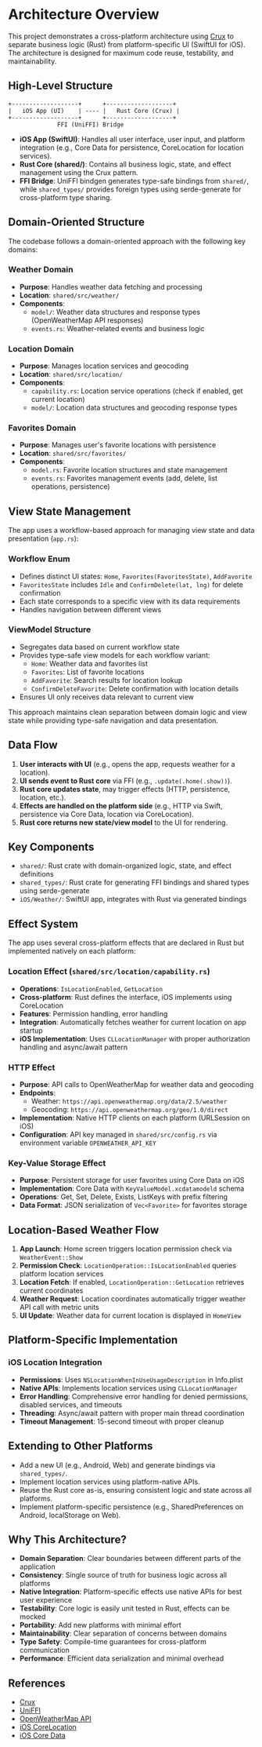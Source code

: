 # Architecture Overview

This project demonstrates a cross-platform architecture using [Crux](https://github.com/redbadger/crux/) to separate business logic (Rust) from platform-specific UI (SwiftUI for iOS). The architecture is designed for maximum code reuse, testability, and maintainability.

## High-Level Structure

```
+-------------------+      +-------------------+
|   iOS App (UI)    | ---- |   Rust Core (Crux) |
+-------------------+      +-------------------+
              FFI (UniFFI) Bridge
```

- **iOS App (SwiftUI)**: Handles all user interface, user input, and platform integration (e.g., Core Data for persistence, CoreLocation for location services).
- **Rust Core (shared/)**: Contains all business logic, state, and effect management using the Crux pattern.
- **FFI Bridge**: UniFFI bindgen generates type-safe bindings from `shared/`, while `shared_types/` provides foreign types using serde-generate for cross-platform type sharing.

## Domain-Oriented Structure
The codebase follows a domain-oriented approach with the following key domains:

### Weather Domain
- **Purpose**: Handles weather data fetching and processing
- **Location**: `shared/src/weather/`
- **Components**: 
  - `model/`: Weather data structures and response types (OpenWeatherMap API responses)
  - `events.rs`: Weather-related events and business logic

### Location Domain
- **Purpose**: Manages location services and geocoding
- **Location**: `shared/src/location/`
- **Components**:
  - `capability.rs`: Location service operations (check if enabled, get current location)
  - `model/`: Location data structures and geocoding response types

### Favorites Domain
- **Purpose**: Manages user's favorite locations with persistence
- **Location**: `shared/src/favorites/`
- **Components**:
  - `model.rs`: Favorite location structures and state management
  - `events.rs`: Favorites management events (add, delete, list operations, persistence)

## View State Management
The app uses a workflow-based approach for managing view state and data presentation (`app.rs`):

### Workflow Enum
- Defines distinct UI states: `Home`, `Favorites(FavoritesState)`, `AddFavorite`
- `FavoritesState` includes `Idle` and `ConfirmDelete(lat, lng)` for delete confirmation
- Each state corresponds to a specific view with its data requirements
- Handles navigation between different views

### ViewModel Structure
- Segregates data based on current workflow state
- Provides type-safe view models for each workflow variant:
  - `Home`: Weather data and favorites list
  - `Favorites`: List of favorite locations
  - `AddFavorite`: Search results for location lookup
  - `ConfirmDeleteFavorite`: Delete confirmation with location details
- Ensures UI only receives data relevant to current view

This approach maintains clean separation between domain logic and view state while providing type-safe navigation and data presentation.

## Data Flow
1. **User interacts with UI** (e.g., opens the app, requests weather for a location).
2. **UI sends event to Rust core** via FFI (e.g., `.update(.home(.show))`).
3. **Rust core updates state**, may trigger effects (HTTP, persistence, location, etc.).
4. **Effects are handled on the platform side** (e.g., HTTP via Swift, persistence via Core Data, location via CoreLocation).
5. **Rust core returns new state/view model** to the UI for rendering.

## Key Components
- `shared/`: Rust crate with domain-organized logic, state, and effect definitions
- `shared_types/`: Rust crate for generating FFI bindings and shared types using serde-generate
- `iOS/Weather/`: SwiftUI app, integrates with Rust via generated bindings

## Effect System

The app uses several cross-platform effects that are declared in Rust but implemented natively on each platform:

### Location Effect (`shared/src/location/capability.rs`)
- **Operations**: `IsLocationEnabled`, `GetLocation`
- **Cross-platform**: Rust defines the interface, iOS implements using CoreLocation
- **Features**: Permission handling, error handling
- **Integration**: Automatically fetches weather for current location on app startup
- **iOS Implementation**: Uses `CLLocationManager` with proper authorization handling and async/await pattern

### HTTP Effect 
- **Purpose**: API calls to OpenWeatherMap for weather data and geocoding
- **Endpoints**: 
  - Weather: `https://api.openweathermap.org/data/2.5/weather`
  - Geocoding: `https://api.openweathermap.org/geo/1.0/direct`
- **Implementation**: Native HTTP clients on each platform (URLSession on iOS)
- **Configuration**: API key managed in `shared/src/config.rs` via environment variable `OPENWEATHER_API_KEY`

### Key-Value Storage Effect
- **Purpose**: Persistent storage for user favorites using Core Data on iOS
- **Implementation**: Core Data with `KeyValueModel.xcdatamodeld` schema
- **Operations**: Get, Set, Delete, Exists, ListKeys with prefix filtering
- **Data Format**: JSON serialization of `Vec<Favorite>` for favorites storage

## Location-Based Weather Flow

1. **App Launch**: Home screen triggers location permission check via `WeatherEvent::Show`
2. **Permission Check**: `LocationOperation::IsLocationEnabled` queries platform location services
3. **Location Fetch**: If enabled, `LocationOperation::GetLocation` retrieves current coordinates
4. **Weather Request**: Location coordinates automatically trigger weather API call with metric units
5. **UI Update**: Weather data for current location is displayed in `HomeView`

## Platform-Specific Implementation

### iOS Location Integration
- **Permissions**: Uses `NSLocationWhenInUseUsageDescription` in Info.plist
- **Native APIs**: Implements location services using `CLLocationManager`
- **Error Handling**: Comprehensive error handling for denied permissions, disabled services, and timeouts
- **Threading**: Async/await pattern with proper main thread coordination
- **Timeout Management**: 15-second timeout with proper cleanup

## Extending to Other Platforms
- Add a new UI (e.g., Android, Web) and generate bindings via `shared_types/`.
- Implement location services using platform-native APIs.
- Reuse the Rust core as-is, ensuring consistent logic and state across all platforms.
- Implement platform-specific persistence (e.g., SharedPreferences on Android, localStorage on Web).

## Why This Architecture?
- **Domain Separation**: Clear boundaries between different parts of the application
- **Consistency**: Single source of truth for business logic across all platforms
- **Native Integration**: Platform-specific effects use native APIs for best user experience
- **Testability**: Core logic is easily unit tested in Rust, effects can be mocked
- **Portability**: Add new platforms with minimal effort
- **Maintainability**: Clear separation of concerns between domains
- **Type Safety**: Compile-time guarantees for cross-platform communication
- **Performance**: Efficient data serialization and minimal overhead

## References
- [Crux](https://github.com/redbadger/crux/)
- [UniFFI](https://mozilla.github.io/uniffi-rs/)
- [OpenWeatherMap API](https://openweathermap.org/api) 
- [iOS CoreLocation](https://developer.apple.com/documentation/corelocation)
- [iOS Core Data](https://developer.apple.com/documentation/coredata) 